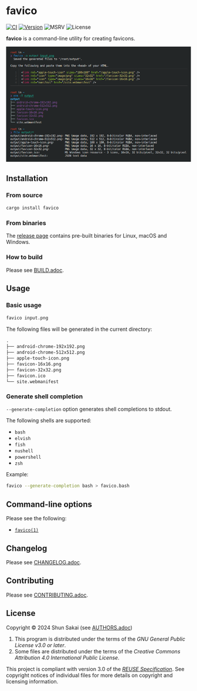 <!--
SPDX-FileCopyrightText: 2024 Shun Sakai

SPDX-License-Identifier: GPL-3.0-or-later
-->

# favico

[![CI][ci-badge]][ci-url]
[![Version][version-badge]][version-url]
![MSRV][msrv-badge]
![License][license-badge]

**favico** is a command-line utility for creating favicons.

![Screenshot of favico](assets/screenshot.webp)

## Installation

### From source

```sh
cargo install favico
```

### From binaries

The [release page] contains pre-built binaries for Linux, macOS and Windows.

### How to build

Please see [BUILD.adoc].

## Usage

### Basic usage

```sh
favico input.png
```

The following files will be generated in the current directory:

```text
.
├── android-chrome-192x192.png
├── android-chrome-512x512.png
├── apple-touch-icon.png
├── favicon-16x16.png
├── favicon-32x32.png
├── favicon.ico
└── site.webmanifest
```

### Generate shell completion

`--generate-completion` option generates shell completions to stdout.

The following shells are supported:

- `bash`
- `elvish`
- `fish`
- `nushell`
- `powershell`
- `zsh`

Example:

```sh
favico --generate-completion bash > favico.bash
```

## Command-line options

Please see the following:

- [`favico(1)`]

## Changelog

Please see [CHANGELOG.adoc].

## Contributing

Please see [CONTRIBUTING.adoc].

## License

Copyright &copy; 2024 Shun Sakai (see [AUTHORS.adoc])

1. This program is distributed under the terms of the _GNU General Public
   License v3.0 or later_.
2. Some files are distributed under the terms of the _Creative Commons
   Attribution 4.0 International Public License_.

This project is compliant with version 3.0 of the [_REUSE Specification_]. See
copyright notices of individual files for more details on copyright and
licensing information.

[ci-badge]: https://img.shields.io/github/actions/workflow/status/sorairolake/favico/CI.yaml?branch=develop&style=for-the-badge&logo=github&label=CI
[ci-url]: https://github.com/sorairolake/favico/actions?query=branch%3Adevelop+workflow%3ACI++
[version-badge]: https://img.shields.io/crates/v/favico?style=for-the-badge&logo=rust
[version-url]: https://crates.io/crates/favico
[msrv-badge]: https://img.shields.io/crates/msrv/favico?style=for-the-badge&logo=rust
[license-badge]: https://img.shields.io/crates/l/favico?style=for-the-badge
[release page]: https://github.com/sorairolake/favico/releases
[BUILD.adoc]: BUILD.adoc
[`favico(1)`]: https://sorairolake.github.io/favico/book/man/man1/favico.1.html
[CHANGELOG.adoc]: CHANGELOG.adoc
[CONTRIBUTING.adoc]: CONTRIBUTING.adoc
[AUTHORS.adoc]: AUTHORS.adoc
[_REUSE Specification_]: https://reuse.software/spec/
